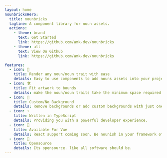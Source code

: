 ```yaml
---
layout: home
nounbricksHero:
  title: nounbricks
  tagline: A component library for noun assets.
  actions:
    - theme: brand
      text: Get Started
      link: https://github.com/amk-dev/nounbricks
    - theme: alt
      text: View On Github
      link: https://github.com/amk-dev/nounbricks

features:
  - icon: 🎨
    title: Render any noun/noun trait with ease
    details: Easy to use components to add nouns assets into your project
  - icon: 🛠️
    title: Fit artwork to bounds
    details: make the noun/noun traits take the minimum space required with just one prop.
  - icon: 🌈
    title: Custom/No Background
    details: Remove backgrounds or add custom backgrounds with just one prop.
  - icon: ⚡️
    title: Written in TypeScript
    details: Providing you with a powerful developer experience.
  - icon: 🖖
    title: Available For Vue
    details: React support coming soon. Be nounish in your framework of choice.
  - icon: 🖖
    title: Opensource
    details: Its opensource. like all software should be.
---
```

